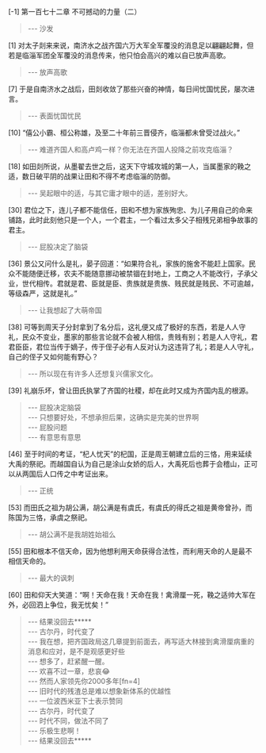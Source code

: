 
[-1] 第一百七十二章 不可撼动的力量（二）
>--- 沙发<br>

[1] 对太子剡来来说，南济水之战齐国六万大军全军覆没的消息足以翩翩起舞，但若是临淄军团全军覆没的消息传来，他只怕会高兴的难以自已放声高歌。
>--- 放声高歌<br>

[7] 于是自南济水之战后，田剡收敛了那些兴奋的神情，每日间忧国忧民，屡次进言。
>--- 表面忧国忧民<br>

[10] “僖公小霸、桓公称雄，及至二十年前三晋侵齐，临淄都未曾受过战火。”
>--- 难道齐国人和高卢鸡一样？你无法在齐国人投降之前攻克临淄？<br>

[18] 如田剡所说，从墨翟去世之后，这天下守城攻城的第一人，当属墨家的鞔之适，数日破平阴的战果让田和不得不考虑临淄的防御。
>--- 吴起眼中的适，与其它庸才眼中的适，差别好大。<br>

[30] 君位之下，连儿子都不能信任，田和不想为家族殉忠、为儿子用自己的命来铺路，此时此刻他只是一个人，一个君主，一个看过太多父子相残兄弟相争故事的君主。
>--- 屁股决定了脑袋<br>

[36] 景公又问什么是礼，晏子回道：“如果符合礼，家族的施舍不能赶上国家。民众不能随便迁移，农夫不能随意挪动被禁锢在封地上，工商之人不能改行，子承父业，世代相传。君就是君、臣就是臣、贵族就是贵族、贱民就是贱民、不可逾越，等级森严，这就是礼。”
>--- 让我想起了大萌帝国<br>

[38] 可等到周天子分封拿到了名分后，这礼便又成了极好的东西，若是人人守礼，民众不变业，墨家的那些言论就不会被人相信，贵贱有别；若是人人守礼，君君臣臣，君位当传于嫡子，传于侄子必有人反对认为这违背了礼；若是人人守礼，自己的侄子又如何能有野心？
>--- 所以现在有许多人还想复兴儒家文化。<br>

[39] 礼崩乐坏，曾让田氏执掌了齐国的社稷，却在此时又成为齐国内乱的根源。
>--- 屁股决定脑袋<br>
>--- 只想要好处，不想承担后果，这确实是完美的世界啊<br>
>--- 屁股问题<br>
>--- 有意思有意思<br>

[46] 至于时间的考证，“杞人忧天”的杞国，正是周王朝建立后的三恪，用来延续大禹的祭祀。而越国自认为自己是涂山女娇的后人，大禹死后也葬于会稽山，正可以从两国后人口传之中考证出来。
>--- 正统<br>

[53] 而田氏之祖为胡公满，胡公满是有虞氏，有虞氏的得氏之祖是黄帝曾孙，而陈国为三恪，承虞之祭祀。
>--- 胡公满不是我胡姓始祖么<br>

[55] 田和根本不信天命，因为他想利用天命获得合法性，而利用天命的人是最不相信天命的。
>--- 最大的讽刺<br>

[60] 田和仰天大笑道：“啊！天命在我！天命在我！禽滑厘一死，鞔之适帅大军在外，必回泗上争位，我无忧矣！”
>--- 结果没回去*****<br>
>--- 古尔丹，时代变了<br>
>--- 我在想，把齐国政局这几章提到前面去，再写适大林接到禽滑厘病重的消息和应对，是不是观感更好些<br>
>--- 想多了，赶紧醒一醒。<br>
>--- 欢喜不过一章，悲哀😂<br>
>--- 然而人家领先你2000多年[fn=4]<br>
>--- 旧时代的残渣总是难以想象新体系的优越性<br>
>--- 一位波西米亚下士表示赞同<br>
>--- 古尔丹，时代变了<br>
>--- 时代不同，做法不同了<br>
>--- 乐极生悲啊！<br>
>--- 结果没回去*****<br>
